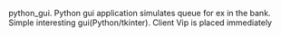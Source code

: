 python_gui.
Python gui application simulates queue for ex in the bank.
Simple interesting gui(Python/tkinter).
Client Vip is placed immediately
